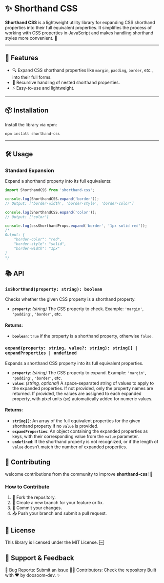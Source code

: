 # ✨ Shorthand CSS

**Shorthand CSS** is a lightweight utility library for expanding CSS shorthand properties into their full equivalent properties. It simplifies the process of working with CSS properties in JavaScript and makes handling shorthand styles more convenient. 🎨

---

## 🚀 Features

-   🔍 Expand CSS shorthand properties like `margin`, `padding`, `border`, etc., into their full forms.
-   🌳 Recursive handling of nested shorthand properties.
-   ⚡ Easy-to-use and lightweight.

---

## 📦 Installation

Install the library via npm:

```bash
npm install shorthand-css
```

--- 

## 🛠️ Usage
### Standard Expansion
Expand a shorthand property into its full equivalents:

```javascript
import ShorthandCSS from 'shorthand-css';

console.log(ShorthandCSS.expand('border'));
// Output: ['border-width', 'border-style', 'border-color']

console.log(ShorthandCSS.expand('color'));
// Output: ['color']
```

```javascript
console.log(cssShorthandProps.expand('border', '1px solid red'));
/*
Output: {
    "border-color": "red", 
    "border-style": "solid", 
    "border-width": "1px"
}
*/
```
## 📚 API

### `isShortHand(property: string): boolean`

Checks whether the given CSS property is a shorthand property.

- **`property`**: *(string)* The CSS property to check. Example: `'margin'`, `'padding'`, `'border'`, etc.

#### Returns:
- **`boolean`**: `true` if the property is a shorthand property, otherwise `false`.

### `expand(property: string, value?: string): string[] | expandProperties | undefined`

Expands a shorthand CSS property into its full equivalent properties.

- **`property`**: *(string)* The CSS property to expand. Example: `'margin'`, `'padding'`, `'border'`, etc.
- **`value`**: *(string, optional)* A space-separated string of values to apply to the expanded properties. If not provided, only the property names are returned. If provided, the values are assigned to each expanded property, with pixel units (`px`) automatically added for numeric values.

#### Returns:
- **`string[]`**: An array of the full equivalent properties for the given shorthand property if no `value` is provided.
- **`expandProperties`**: An object containing the expanded properties as keys, with their corresponding value from the `value` parameter.
- **`undefined`**: If the shorthand property is not recognized, or if the length of `value` doesn’t match the number of expanded properties.

## 🤝 Contributing

welcome contributions from the community to improve **shorthand-css**! 🎉

### How to Contribute

1. 🍴 Fork the repository.
2. 🌱 Create a new branch for your feature or fix.
3. 📝 Commit your changes.
4. 📤 Push your branch and submit a pull request.


## 📄 License
This library is licensed under the MIT License. 🆓

## 📨 Support & Feedback
🐛 Bug Reports: Submit an issue
🧑‍💻 Contributors: Check the repository
Built with ❤️ by doosoom-dev. ✨